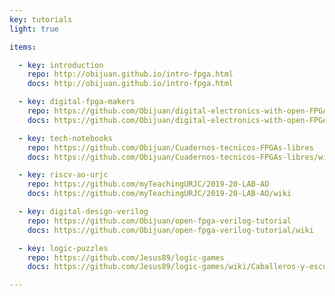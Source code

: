 ```yaml
---
key: tutorials
light: true

items:

  - key: introduction
    repo: http://obijuan.github.io/intro-fpga.html
    docs: http://obijuan.github.io/intro-fpga.html

  - key: digital-fpga-makers
    repo: https://github.com/Obijuan/digital-electronics-with-open-FPGAs-tutorial
    docs: https://github.com/Obijuan/digital-electronics-with-open-FPGAs-tutorial/wiki

  - key: tech-notebooks
    repo: https://github.com/Obijuan/Cuadernos-tecnicos-FPGAs-libres
    docs: https://github.com/Obijuan/Cuadernos-tecnicos-FPGAs-libres/wiki

  - key: riscv-ao-urjc
    repo: https://github.com/myTeachingURJC/2019-20-LAB-AO
    docs: https://github.com/myTeachingURJC/2019-20-LAB-AO/wiki

  - key: digital-design-verilog
    repo: https://github.com/Obijuan/open-fpga-verilog-tutorial
    docs: https://github.com/Obijuan/open-fpga-verilog-tutorial/wiki

  - key: logic-puzzles
    repo: https://github.com/Jesus89/logic-games
    docs: https://github.com/Jesus89/logic-games/wiki/Caballeros-y-escuderos%3A-introducci%C3%B3n

---
```

